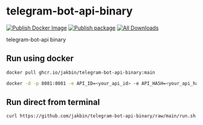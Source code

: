 # telegram-bot-api-binary

 [![Publish Docker Image](https://github.com/jakbin/telegram-bot-api-binary/actions/workflows/publish-docker.yml/badge.svg)](https://github.com/jakbin/telegram-bot-api-binary/actions/workflows/publish-docker.yml)
 [![Publish package](https://github.com/jakbin/telegram-bot-api-binary/actions/workflows/publish.yml/badge.svg)](https://github.com/jakbin/telegram-bot-api-binary/actions/workflows/publish.yml)
 [![All Downloads](https://img.shields.io/github/downloads/jakbin/telegram-bot-api-binary/total.svg)](https://github.com/jakbin/telegram-bot-api-binary)

telegram-bot-api binary

## Run using docker

```sh
docker pull ghcr.io/jakbin/telegram-bot-api-binary:main
```

```sh
docker -d -p 8081:8081 -e API_ID=<your_api_id> -e API_HASH=<your_api_hash> ghcr.io/jakbin/telegram-bot-api-binary:main
```

## Run direct from terminal

```sh
curl https://github.com/jakbin/telegram-bot-api-binary/raw/main/run.sh  | bash -s your_api_id your_api_hash
```
